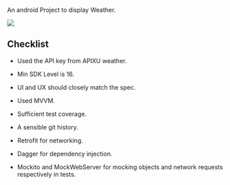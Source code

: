 An android Project to display Weather.

![](devesh_weather.gif)

## Checklist

* Used the API key from APIXU weather.
* Min SDK Level is 16.
* UI and UX should closely match the spec.
* Used MVVM.
* Sufficient test coverage.
* A sensible git history.

* Retrofit for networking.
* Dagger for dependency injection.
* Mockito and MockWebServer for mocking objects and network requests respectively in tests.


